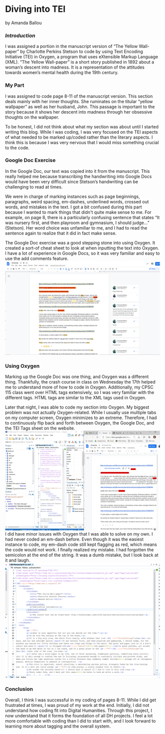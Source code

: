 # Diving into TEI 

by Amanda Ballou 

### *Introduction* 
I was assigned a portion in the manuscript version of “The Yellow Wall-paper” by Charlotte Perkins Stetson to code by using Text Encoding Initiative (TEI) in Oxygen, a program that uses eXtensible Markup Language (XML).  “The Yellow Wall-paper” is a short story published in 1892 about a woman’s descent into madness.  It is a representation of the attitudes towards women’s mental health during the 19th century.

### My Part 
I was assigned to code page 8-11 of the manuscript version.  This section deals mainly with her inner thoughts.  She ruminates on the titular “yellow wallpaper” as well as her husband, John.  This passage is important to the story because it shows her descent into madness through her obsessive thoughts on the wallpaper.    

To be honest, I did not think about what my section was about until I started writing this blog.  While I was coding, I was very focused on the TEI aspects of what needed to be marked up/coded rather than the literary aspects.  I think this is because I was very nervous that I would miss something crucial to the code.    

### Google Doc Exercise 
In the Google Doc, our text was copied into it from the manuscript.  This really helped me because transcribing the handwriting into Google Docs would have been very difficult since Stetson’s handwriting can be challenging to read at times.

We were in charge of marking instances such as page beginnings, paragraphs, weird spacing, em-dashes, underlined words, crossed out words, and mistakes in the text.  I got a bit confused during this part because I wanted to mark things that didn't quite make sense to me.  For example, on page 8, there is a particularly confusing sentence that states “It was nursery first, and then playroom and gymnasium, I should judge…” (Stetson).  Her word choice was unfamiliar to me, and I had to read the sentence again to realize that it did in fact make sense.    

The Google Doc exercise was a good stepping stone into using Oxygen.  It created a sort-of cheat sheet to look at when inputting the text into Oxygen.  I have a lot of experience in Google Docs, so it was very familiar and easy to use the add comments feature. 
![Picture of Annotating Google Doc](https://raw.githubusercontent.com/amandaballou/Amanda-Ballou/main/images/Google%20Doc.PNG)

### Using Oxygen 
Marking up the Google Doc was one thing, and Oxygen was a different thing.  Thankfully, the crash course in class on Wednesday the 17th helped me to understand more of how to code in Oxygen.  Additionally, my CPSC 115 class went over HTML tags extensively, so I was very familiar with the different tags.  HTML tags are similar to the XML tags used in Oxygen.

Later that night, I was able to code my section into Oxygen.  My biggest problem was not actually Oxygen-related.  While I usually use multiple tabs on my computer screen, Oxygen minimizes to an extreme.  Therefore, I had to continuously flip back and forth between Oxygen, the Google Doc, and the TEI Tags sheet on the website.   
![Picture of Minimized TEI and Doc side by side](https://raw.githubusercontent.com/amandaballou/Amanda-Ballou/main/images/DosScreenShare.PNG)
I did have minor issues with Oxygen that I was able to solve on my own.  I had never coded an em-dash before.  Even though it was the easiest instance to code, my em-dash code still kept flagging as red, which means the code would not work.  I finally realized my mistake.  I had forgotten the semicolon at the end of the string.  It was a dumb mistake, but I look back at it and laugh.    
![Picture of TEI Coding Screen](https://raw.githubusercontent.com/amandaballou/Amanda-Ballou/main/images/TEI%20CODE%201.PNG)

### Conclusion
Overall, I think I was successful in my coding of pages 8-11.  While I did get frustrated at times, I was proud of my work at the end.  Initially, I did not understand how coding fit into Digital Humanities.  Through this project, I now understand that it forms the foundation of all DH projects.  I feel a lot more comfortable with coding than I did to start with, and I look forward to learning more about tagging and the overall system.        
